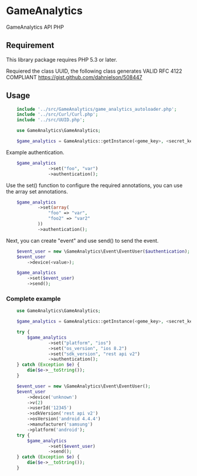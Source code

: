 # GameAnalytics

GameAnalytics API PHP

## Requirement

This library package requires PHP 5.3 or later.

Requiered the class UUID, the following class generates VALID RFC 4122 COMPLIANT
https://gist.github.com/dahnielson/508447

## Usage
```php
    include '../src/GameAnalytics/game_analytics_autoloader.php';
    include '../src/Curl/Curl.php';
    include '../src/UUID.php';

    use GameAnalytics\GameAnalytics;

    $game_analytics = GameAnalytics::getInstance(<geme_key>, <secret_key>);
```
Example authentication.
```php
    $game_analytics
                ->set("foo", "var")
                ->authentication();
```
Use the set() function to configure the required annotations, you can use the array set annotations.
```php
    $game_analytics
            ->set(array(
                "foo" => "var",
                "foo2" => "var2"
            ))
            ->authentication();
```
Next, you can create "event" and use send() to send the event.
```php
    $event_user = new \GameAnalytics\Event\EventUser($authentication);
    $event_user
        ->device(<value>);

    $game_analytics
        ->set($event_user)
        ->send();
```
### Complete example
```php
    use GameAnalytics\GameAnalytics;

    $game_analytics = GameAnalytics::getInstance(<geme_key>, <secret_key>);

    try {
        $game_analytics
                ->set("platform", "ios")
                ->set("os_version", "ios 8.2")
                ->set("sdk_version", "rest api v2")
                ->authentication();
    } catch (Exception $e) {
        die($e->__toString());
    }

    $event_user = new \GameAnalytics\Event\EventUser();
    $event_user
        ->device('unknown')
        ->v(2)
        ->userId('12345')
        ->sdkVersion('rest api v2')
        ->osVersion('android 4.4.4')
        ->manufacturer('samsung')
        ->platform('android');
    try {
        $game_analytics
                ->set($event_user)
                ->send();
    } catch (Exception $e) {
        die($e->__toString());
    }
```
